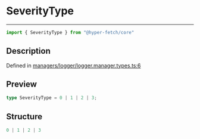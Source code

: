 

# SeverityType

<div class="api-docs__separator" data-reactroot="">

---

</div><div class="api-docs__import" data-reactroot="">

```ts
import { SeverityType } from "@hyper-fetch/core"
```

</div><div class="api-docs__section">

## Description

</div><div class="api-docs__description"><span class="api-docs__do-not-parse">



</span></div><p class="api-docs__definition">

Defined in [managers/logger/logger.manager.types.ts:6](https://github.com/BetterTyped/hyper-fetch/blob/2ce105c7/packages/core/src/managers/logger/logger.manager.types.ts#L6)

</p><div class="api-docs__section">

## Preview

</div><div class="api-docs__preview type single">

```ts
type SeverityType = 0 | 1 | 2 | 3;
```

</div><div class="api-docs__section">

## Structure

</div><div class="api-docs__returns">

```ts
0 | 1 | 2 | 3
```

</div>